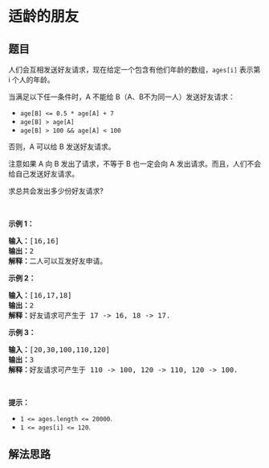 # 适龄的朋友

## 题目

<HTML><p>人们会互相发送好友请求，现在给定一个包含有他们年龄的数组，<code>ages[i]</code>&nbsp;表示第 i 个人的年龄。</p>

<p>当满足以下任一条件时，A 不能给 B（A、B不为同一人）发送好友请求：</p>

<ul>
	<li><code>age[B]&nbsp;&lt;= 0.5 * age[A]&nbsp;+ 7</code></li>
	<li><code>age[B]&nbsp;&gt; age[A]</code></li>
	<li><code>age[B]&nbsp;&gt; 100 &amp;&amp;&nbsp;age[A]&nbsp;&lt; 100</code></li>
</ul>

<p>否则，A 可以给 B 发送好友请求。</p>

<p>注意如果 A 向 B 发出了请求，不等于 B 也一定会向&nbsp;A 发出请求。而且，人们不会给自己发送好友请求。&nbsp;</p>

<p>求总共会发出多少份好友请求?</p>

<p>&nbsp;</p>

<p><strong>示例 1：</strong></p>

<pre><strong>输入：</strong>[16,16]
<strong>输出：</strong>2
<strong>解释：</strong>二人可以互发好友申请。
</pre>

<p><strong>示例 2：</strong></p>

<pre><strong>输入：</strong>[16,17,18]
<strong>输出：</strong>2
<strong>解释：</strong>好友请求可产生于 17 -&gt; 16, 18 -&gt; 17.</pre>

<p><strong>示例 3：</strong></p>

<pre><strong>输入：</strong>[20,30,100,110,120]
<strong>输出：</strong>3
<strong>解释：</strong>好友请求可产生于 110 -&gt; 100, 120 -&gt; 110, 120 -&gt; 100.
</pre>

<p>&nbsp;</p>

<p><strong>提示：</strong></p>

<ul>
	<li><code>1 &lt;= ages.length&nbsp;&lt;= 20000</code>.</li>
	<li><code>1 &lt;= ages[i] &lt;= 120</code>.</li>
</ul>
</HTML>

## 解法思路
